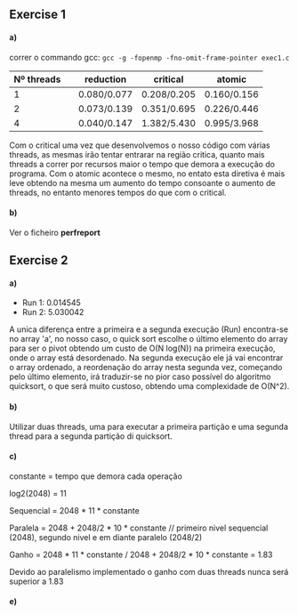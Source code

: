 ## Exercise 1

#### a)

correr o commando gcc: `gcc -g -fopenmp -fno-omit-frame-pointer exec1.c`

| Nº threads |  | reduction   | critical    | atomic      |
| ----------- | - | ----------- | ----------- | ----------- |
| 1           |  | 0.080/0.077 | 0.208/0.205 | 0.160/0.156 |
| 2           |  | 0.073/0.139 | 0.351/0.695 | 0.226/0.446 |
| 4           |  | 0.040/0.147 | 1.382/5.430 | 0.995/3.968 |

Com o critical uma vez que desenvolvemos o nosso código com várias threads, as mesmas irão tentar entrarar na região critica, quanto mais threads a correr por recursos maior o tempo que demora a execução do programa. Com o atomic acontece o mesmo, no entato esta diretiva é mais leve obtendo na mesma um aumento do tempo consoante o aumento de threads, no entanto menores tempos do que com o critical.

#### b)

Ver o ficheiro **perfreport**

## Exercise 2

#### a)

- Run 1: 0.014545
- Run 2: 5.030042

A unica diferença entre a primeira e a segunda execução (Run) encontra-se no array 'a', no nosso caso, o quick sort escolhe o último elemento do array para ser o pivot obtendo um custo de O(N log(N)) na primeira execução, onde o array está desordenado. Na segunda execução ele já vai encontrar o array ordenado, a reordenação do array nesta segunda vez, começando pelo último elemento, irá traduzir-se no pior caso possível do algoritmo quicksort, o que será muito custoso, obtendo uma complexidade de O(N^2).

#### b)

Utilizar duas threads, uma para executar a primeira partição e uma segunda thread para a segunda partição di quicksort.


#### c)

constante = tempo que demora cada operação

log2(2048) = 11

Sequencial = 2048 * 11 * constante

Paralela = 2048 + 2048/2 * 10 * constante // primeiro nivel sequencial (2048), segundo nivel e em diante paralelo (2048/2)

Ganho = 2048 * 11 * constante / 2048 + 2048/2 * 10 * constante = 1.83

Devido ao paralelismo implementado o ganho com duas threads nunca será superior a 1.83


#### e)
